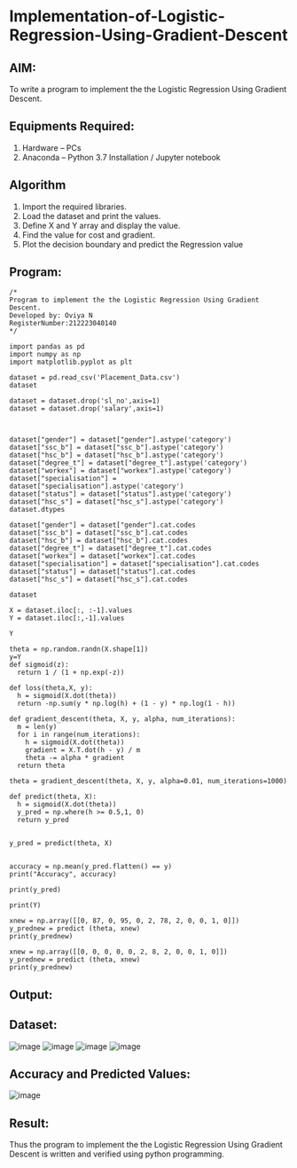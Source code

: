 # Implementation-of-Logistic-Regression-Using-Gradient-Descent

## AIM:
To write a program to implement the the Logistic Regression Using Gradient Descent.

## Equipments Required:
1. Hardware – PCs
2. Anaconda – Python 3.7 Installation / Jupyter notebook

## Algorithm
1. Import the required libraries.
2. Load the dataset and print the values.
3. Define X and Y array and display the value.
4. Find the value for cost and gradient.
5. Plot the decision boundary and predict the Regression value


## Program:
```
/*
Program to implement the the Logistic Regression Using Gradient Descent.
Developed by: Oviya N
RegisterNumber:212223040140  
*/
```
```
import pandas as pd
import numpy as np
import matplotlib.pyplot as plt

dataset = pd.read_csv('Placement_Data.csv')
dataset

dataset = dataset.drop('sl_no',axis=1)
dataset = dataset.drop('salary',axis=1)



dataset["gender"] = dataset["gender"].astype('category')
dataset["ssc_b"] = dataset["ssc_b"].astype('category')
dataset["hsc_b"] = dataset["hsc_b"].astype('category')
dataset["degree_t"] = dataset["degree_t"].astype('category')
dataset["workex"] = dataset["workex"].astype('category')
dataset["specialisation"] = dataset["specialisation"].astype('category')
dataset["status"] = dataset["status"].astype('category')
dataset["hsc_s"] = dataset["hsc_s"].astype('category')
dataset.dtypes

dataset["gender"] = dataset["gender"].cat.codes
dataset["ssc_b"] = dataset["ssc_b"].cat.codes
dataset["hsc_b"] = dataset["hsc_b"].cat.codes
dataset["degree_t"] = dataset["degree_t"].cat.codes
dataset["workex"] = dataset["workex"].cat.codes
dataset["specialisation"] = dataset["specialisation"].cat.codes
dataset["status"] = dataset["status"].cat.codes
dataset["hsc_s"] = dataset["hsc_s"].cat.codes

dataset

X = dataset.iloc[:, :-1].values
Y = dataset.iloc[:,-1].values

Y

theta = np.random.randn(X.shape[1])
y=Y
def sigmoid(z):
  return 1 / (1 + np.exp(-z))

def loss(theta,X, y):
  h = sigmoid(X.dot(theta))
  return -np.sum(y * np.log(h) + (1 - y) * np.log(1 - h))

def gradient_descent(theta, X, y, alpha, num_iterations):
  m = len(y)
  for i in range(num_iterations):
    h = sigmoid(X.dot(theta))
    gradient = X.T.dot(h - y) / m
    theta -= alpha * gradient
  return theta

theta = gradient_descent(theta, X, y, alpha=0.01, num_iterations=1000)

def predict(theta, X):
  h = sigmoid(X.dot(theta))
  y_pred = np.where(h >= 0.5,1, 0)
  return y_pred


y_pred = predict(theta, X)


accuracy = np.mean(y_pred.flatten() == y)
print("Accuracy", accuracy)

print(y_pred)

print(Y)

xnew = np.array([[0, 87, 0, 95, 0, 2, 78, 2, 0, 0, 1, 0]])
y_prednew = predict (theta, xnew)
print(y_prednew)

xnew = np.array([[0, 0, 0, 0, 0, 2, 8, 2, 0, 0, 1, 0]])
y_prednew = predict (theta, xnew)
print(y_prednew)
```
## Output:
## Dataset:
![image](https://github.com/user-attachments/assets/573ec8ce-5dca-4f4c-89e7-782e39ec2309)
![image](https://github.com/user-attachments/assets/b59eceaf-f430-496d-a434-703bad603899)
![image](https://github.com/user-attachments/assets/c954d1a8-73db-4783-8462-41f5e3fbee50)
![image](https://github.com/user-attachments/assets/231b254e-f261-4431-92d8-6a16953b39b1)
## Accuracy and Predicted Values:
![image](https://github.com/user-attachments/assets/fc7d2d06-fcf2-4590-ae8e-aec289fd555c)


## Result:
Thus the program to implement the the Logistic Regression Using Gradient Descent is written and verified using python programming.

